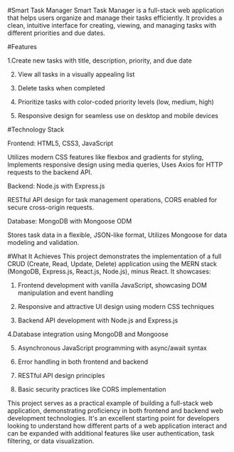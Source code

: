 #Smart Task Manager
Smart Task Manager is a full-stack web application that helps users organize and manage their tasks efficiently. It provides a clean, intuitive interface for creating, viewing, 
and managing tasks with different priorities and due dates.

#Features

1.Create new tasks with title, description, priority, and due date

2. View all tasks in a visually appealing list

3. Delete tasks when completed

4. Prioritize tasks with color-coded priority levels (low, medium, high)

5. Responsive design for seamless use on desktop and mobile devices

#Technology Stack

Frontend: HTML5, CSS3, JavaScript

Utilizes modern CSS features like flexbox and gradients for styling,
Implements responsive design using media queries,
Uses Axios for HTTP requests to the backend API.


Backend: Node.js with Express.js

RESTful API design for task management operations,
CORS enabled for secure cross-origin requests.


Database: MongoDB with Mongoose ODM

Stores task data in a flexible, JSON-like format,
Utilizes Mongoose for data modeling and validation.


#What It Achieves
This project demonstrates the implementation of a full CRUD (Create, Read, Update, Delete) application using the MERN stack (MongoDB, Express.js, React.js, Node.js),
minus React. It showcases:

1. Frontend development with vanilla JavaScript, showcasing DOM manipulation and event handling

2. Responsive and attractive UI design using modern CSS techniques

3. Backend API development with Node.js and Express.js

4.Database integration using MongoDB and Mongoose

5. Asynchronous JavaScript programming with async/await syntax

6. Error handling in both frontend and backend

7. RESTful API design principles

8. Basic security practices like CORS implementation

This project serves as a practical example of building a full-stack web application, demonstrating proficiency in both frontend and backend web development technologies. It's an excellent starting point for developers looking to understand how different parts of a web application interact and can be expanded with additional features like user authentication, task filtering, or data visualization.
